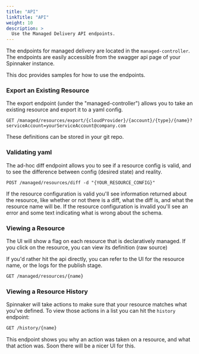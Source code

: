 ```yaml
---
title: "API"
linkTitle: "API"
weight: 10
description: >
  Use the Managed Delivery API endpoints.
---
```


The endpoints for managed delivery are located in the `managed-controller`.
The endpoints are easily accessible from the swagger api page of your Spinnaker instance.

This doc provides samples for how to use the endpoints.


### Export an Existing Resource

The export endpoint (under the "managed-controller") allows you to take an existing resource and export it to a yaml config.

`GET
/managed/resources/export/{cloudProvider}/{account}/{type}/{name}?serviceAccount=yourServiceAccount@company.com`

These definitions can be stored in your git repo.


### Validating yaml

The ad-hoc diff endpoint allows you to see if a resource config is valid, and to see the difference between config (desired state) and reality.

`POST /managed/resources/diff -d "{YOUR_RESOURCE_CONFIG}"`

If the resource configuration is valid you'll see information returned about the resource, like whether or not there is a diff, what the diff is, and what the resource name will be.
If the resource configuration is invalid you'll see an error and some text indicating what is wrong about the schema.  


### Viewing a Resource

The UI will show a flag on each resource that is declaratively managed.
If you click on the resource, you can view its definition (raw source)


If you'd rather hit the api directly, you can refer to the UI for the resource name, or the logs for the publish stage.

```bash
GET /managed/resources/{name}
```

### Viewing a Resource History

Spinnaker will take actions to make sure that your resource matches what you've defined.
To view those actions in a list you can hit the `history` endpoint:

```bash
GET /history/{name}
```

This endpoint shows you why an action was taken on a resource, and what that action was.
Soon there will be a nicer UI for this.
